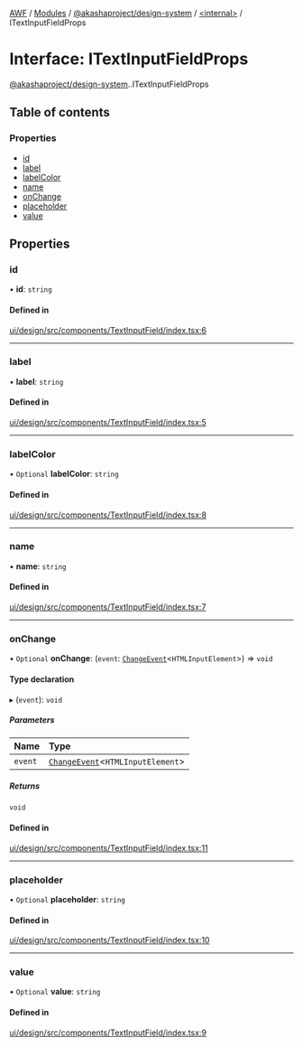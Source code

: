 [AWF](../README.md) / [Modules](../modules.md) / [@akashaproject/design-system](../modules/akashaproject_design_system.md) / [<internal\>](../modules/akashaproject_design_system._internal_.md) / ITextInputFieldProps

# Interface: ITextInputFieldProps

[@akashaproject/design-system](../modules/akashaproject_design_system.md).[<internal>](../modules/akashaproject_design_system._internal_.md).ITextInputFieldProps

## Table of contents

### Properties

- [id](akashaproject_design_system._internal_.ITextInputFieldProps.md#id)
- [label](akashaproject_design_system._internal_.ITextInputFieldProps.md#label)
- [labelColor](akashaproject_design_system._internal_.ITextInputFieldProps.md#labelcolor)
- [name](akashaproject_design_system._internal_.ITextInputFieldProps.md#name)
- [onChange](akashaproject_design_system._internal_.ITextInputFieldProps.md#onchange)
- [placeholder](akashaproject_design_system._internal_.ITextInputFieldProps.md#placeholder)
- [value](akashaproject_design_system._internal_.ITextInputFieldProps.md#value)

## Properties

### id

• **id**: `string`

#### Defined in

[ui/design/src/components/TextInputField/index.tsx:6](https://github.com/AKASHAorg/akasha-world-framework/blob/d81a7246/ui/design/src/components/TextInputField/index.tsx#L6)

___

### label

• **label**: `string`

#### Defined in

[ui/design/src/components/TextInputField/index.tsx:5](https://github.com/AKASHAorg/akasha-world-framework/blob/d81a7246/ui/design/src/components/TextInputField/index.tsx#L5)

___

### labelColor

• `Optional` **labelColor**: `string`

#### Defined in

[ui/design/src/components/TextInputField/index.tsx:8](https://github.com/AKASHAorg/akasha-world-framework/blob/d81a7246/ui/design/src/components/TextInputField/index.tsx#L8)

___

### name

• **name**: `string`

#### Defined in

[ui/design/src/components/TextInputField/index.tsx:7](https://github.com/AKASHAorg/akasha-world-framework/blob/d81a7246/ui/design/src/components/TextInputField/index.tsx#L7)

___

### onChange

• `Optional` **onChange**: (`event`: [`ChangeEvent`](akashaproject_design_system._internal_.ChangeEvent.md)<`HTMLInputElement`\>) => `void`

#### Type declaration

▸ (`event`): `void`

##### Parameters

| Name | Type |
| :------ | :------ |
| `event` | [`ChangeEvent`](akashaproject_design_system._internal_.ChangeEvent.md)<`HTMLInputElement`\> |

##### Returns

`void`

#### Defined in

[ui/design/src/components/TextInputField/index.tsx:11](https://github.com/AKASHAorg/akasha-world-framework/blob/d81a7246/ui/design/src/components/TextInputField/index.tsx#L11)

___

### placeholder

• `Optional` **placeholder**: `string`

#### Defined in

[ui/design/src/components/TextInputField/index.tsx:10](https://github.com/AKASHAorg/akasha-world-framework/blob/d81a7246/ui/design/src/components/TextInputField/index.tsx#L10)

___

### value

• `Optional` **value**: `string`

#### Defined in

[ui/design/src/components/TextInputField/index.tsx:9](https://github.com/AKASHAorg/akasha-world-framework/blob/d81a7246/ui/design/src/components/TextInputField/index.tsx#L9)
